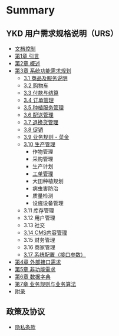 # Summary

## YKD 用户需求规格说明（URS）

* [文档控制](0-.md)
* [第1章  引言](README.md)
* [第2章 概述](ch2.md)
* [第3章 系统功能需求规划 ](features.md)
  * [3.1 商品及服务说明](chapter-6.md)
  * [3.2 购物车](chapter-7.md)
  * [3.3 付款与结算](chapter-9.md)
  * [3.4 订单管理](chapter-11.md)
  * [3.5 种植服务管理](chapter-8.md)
  * [3.6 配送管理](3.md)
  * [3.7 退换货管理](2.md)
  * [3.8 促销](chapter-12.md)
  * [3.9 业务规则 - 菜金](3.9.md)
  * [3.10 生产管理](chapter-8.md)
    * 作物管理
    * 采购管理
    * 生产计划
    * [工单管理](chapter-14.md)
    * 大田种植规划
    * 病虫害防治
    * 质量检测
    * 设施设备管理
  * 3.11 库存管理  
  * 3.12 用户管理
  * 3.13 社交
  * [3.14 CMS内容管理](3.14-cms.md)
  * 3.15 财务管理
  * 3.16 商家管理
  * [3.17 系统配置（接口参数）](3.17.md)
* [第4章 外部接口需求](4.md)
* [第5章 非功能需求](c.md)
* [第6章 数据字典  ](6.md)
* [第7章 业务规则与业务算法](7.md)
* [附录](appendix.md)

## 政策及协议

* [隐私条款](policy\Privacy.md)


